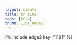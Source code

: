 ```yaml
--- 
layout: sieutv
title: kr 1191
tags: [krtv]
thumb: 1191_edge2
---
```

{% include edge2 key="1191" %} 
